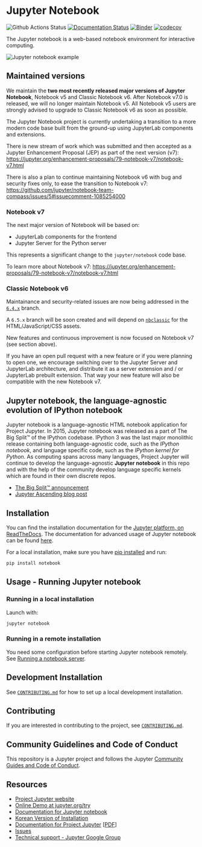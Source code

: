 # Jupyter Notebook

![Github Actions Status](https://github.com/jupyter/notebook/workflows/Build/badge.svg)
[![Documentation Status](https://readthedocs.org/projects/jupyter-notebook/badge/?version=latest)](https://jupyter-notebook.readthedocs.io/en/latest/?badge=latest)
[![Binder](https://mybinder.org/badge_logo.svg)](https://mybinder.org/v2/gh/jupyter/notebook/main?urlpath=tree)
[![codecov](https://codecov.io/gh/jupyter/notebook/branch/main/graph/badge.svg)](https://codecov.io/gh/jupyter/notebook)

The Jupyter notebook is a web-based notebook environment for interactive
computing.

![Jupyter notebook example](docs/resources/running_code_med.png 'Jupyter notebook example')

## Maintained versions

We maintain the **two most recently released major versions of Jupyter Notebook**, Notebook v5 and Classic Notebook v6. After Notebook v7.0 is released, we will no longer maintain Notebook v5. All Notebook v5 users are strongly advised to upgrade to Classic Notebook v6 as soon as possible.

The Jupyter Notebook project is currently undertaking a transition to a more modern code base built from the ground-up using JupyterLab components and extensions.

There is new stream of work which was submitted and then accepted as a Jupyter Enhancement Proposal (JEP) as part of the next version (v7): https://jupyter.org/enhancement-proposals/79-notebook-v7/notebook-v7.html

There is also a plan to continue maintaining Notebook v6 with bug and security fixes only, to ease the transition to Notebook v7: https://github.com/jupyter/notebook-team-compass/issues/5#issuecomment-1085254000

### Notebook v7

The next major version of Notebook will be based on:

- JupyterLab components for the frontend
- Jupyter Server for the Python server

This represents a significant change to the `jupyter/notebook` code base.

To learn more about Notebook v7: https://jupyter.org/enhancement-proposals/79-notebook-v7/notebook-v7.html

### Classic Notebook v6

Maintainance and security-related issues are now being addressed in the [`6.4.x`](https://github.com/jupyter/notebook/tree/6.4.x) branch.

A `6.5.x` branch will be soon created and will depend on [`nbclassic`](https://github.com/jupyter/nbclassic) for the HTML/JavaScript/CSS assets.

New features and continuous improvement is now focused on Notebook v7 (see section above).

If you have an open pull request with a new feature or if you were planning to open one, we encourage switching over to the Jupyter Server and JupyterLab architecture, and distribute it as a server extension and / or JupyterLab prebuilt extension. That way your new feature will also be compatible with the new Notebook v7.

## Jupyter notebook, the language-agnostic evolution of IPython notebook

Jupyter notebook is a language-agnostic HTML notebook application for
Project Jupyter. In 2015, Jupyter notebook was released as a part of
The Big Split™ of the IPython codebase. IPython 3 was the last major monolithic
release containing both language-agnostic code, such as the _IPython notebook_,
and language specific code, such as the _IPython kernel for Python_. As
computing spans across many languages, Project Jupyter will continue to develop the
language-agnostic **Jupyter notebook** in this repo and with the help of the
community develop language specific kernels which are found in their own
discrete repos.

- [The Big Split™ announcement](https://blog.jupyter.org/the-big-split-9d7b88a031a7)
- [Jupyter Ascending blog post](https://blog.jupyter.org/jupyter-ascending-1bf5b362d97e)

## Installation

You can find the installation documentation for the
[Jupyter platform, on ReadTheDocs](https://jupyter.readthedocs.io/en/latest/install.html).
The documentation for advanced usage of Jupyter notebook can be found
[here](https://jupyter-notebook.readthedocs.io/en/latest/).

For a local installation, make sure you have
[pip installed](https://pip.readthedocs.io/en/stable/installing/) and run:

```bash
pip install notebook
```

## Usage - Running Jupyter notebook

### Running in a local installation

Launch with:

```bash
jupyter notebook
```

### Running in a remote installation

You need some configuration before starting Jupyter notebook remotely. See [Running a notebook server](https://jupyter-notebook.readthedocs.io/en/stable/public_server.html).

## Development Installation

See [`CONTRIBUTING.md`](CONTRIBUTING.md) for how to set up a local development installation.

## Contributing

If you are interested in contributing to the project, see [`CONTRIBUTING.md`](CONTRIBUTING.md).

## Community Guidelines and Code of Conduct

This repository is a Jupyter project and follows the Jupyter
[Community Guides and Code of Conduct](https://jupyter.readthedocs.io/en/latest/community/content-community.html).

## Resources

- [Project Jupyter website](https://jupyter.org)
- [Online Demo at jupyter.org/try](https://jupyter.org/try)
- [Documentation for Jupyter notebook](https://jupyter-notebook.readthedocs.io/en/latest/)
- [Korean Version of Installation](https://github.com/ChungJooHo/Jupyter_Kor_doc/)
- [Documentation for Project Jupyter](https://jupyter.readthedocs.io/en/latest/index.html) \[[PDF](https://media.readthedocs.org/pdf/jupyter/latest/jupyter.pdf)\]
- [Issues](https://github.com/jupyter/notebook/issues)
- [Technical support - Jupyter Google Group](https://discourse.jupyter.org/)
